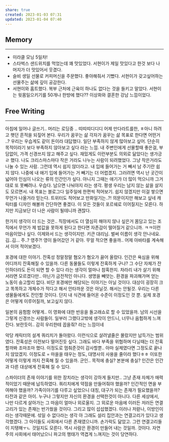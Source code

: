```yaml
---
share: true
created: 2023-01-03 07:31
updated: 2023-01-04 07:40
---
```



## Memory
---
- 미라클 모닝 5일차!
- 스타벅스 샌드위치를 먹었는데 꽤 맛있었다.
  서현이가 제일 맛있다고 한것 보다 나머지가 더 맛있어서 웃겼다.
- 슬비 생일 선물로 커피머신을 주문했다. 좋아해줘서 기뻤다.
  서현이가 갖고싶어하는 선물주는 삶에 깊이 공감한다.
- 서현이와 홈트했다. 복부 근처에 근육이 하나도 없다는 것을 들키고 말았다.
  서현이는 윗몸일으키기를 50개나 한방에 했다?? 이상화와 결혼한 강남 느낌이었다.



## Free Writing
---
아침에 일어나 글쓰기.. 머리는 로딩중 .. 띠띠띠디디디
어제 만다라트를한, ㅎ아니 하려고 햇던 흔적을 되짚어 본다. 우리가 꿈꾸는 삶 각자가 꿈꾸는 삶 목표로 한다면 어떤거 ..? 우리는 우습게도 같이 돈이라 대답했다. 일단 부족하지 않게 많아보고 싶어. 단순히 목적이라기 보다 부족하지 않아보고 싶다 라는 느낌.
내 주변인에게 선물할때 좋은걸, 부담없이, 가격 신경쓰지 않고 해주고 싶다.
재밌게도 이런부분도 의외로 닮았다는 생가긍ㄹ 했다.
나도 크리스마스마다 작은 거라도 나누는 사람이 되려했었다. 그냥 작은거라도
나눌 수 있는 사람. 그런데 역시 쉽지 않더라고. 내 입에 들어가는 거 빼서 남 주기란 쉽지 않다.
나중에 내 애기 입에 들어가는 거 빼기는 더 어렵겠지. 그러려면 역시 난 곳간이 넓어야 인심이 나오는 류의 인간인가 싶다. 아니지 그때는 애기가 더 많이 먹으니까 그거대로 또 못빼려나. 우습다. 남으면 나눠야지 라는 생각. 평생 우리는 남지 않는 삶을 살지도 모르면서. 
내 목표는 블로그다
일주일에 한편씩 적어보기. 쉽지 않겠지만 이걸 쌓으면 무언가 나올거라 믿는다.
트위터도 적어보고
만화일기는..?! 의문이지만 해보고 싶네 캐릭터를 디자인 해볼까
간단하면 좋겠다. 
이 모든 것들이 포르쉐로 이어질지는 모른다. 하지만 지금보단 더 나은 사람이 될테니까 괜찮다.

한가지 생각이 더 드는 것은..
직장에서도 더 열심히 해야지 않나 싶은거
몸담고 있는 조직에서 무언가 제 밥값을 못하게 된다고 한다면 자존감이 떨어질거 같으니까.
ㅋㅋ이런 마음이었나 싶다. 이제와서 드는 생각이지만. 키큰 대리님. 벌써 이름이 생각 안나네요.
김..김... 주..? 영주?! 영이 들어갔던 거 같아.
무얼 적으면 좋을까.. 어제 아바타를 계속해서 이어 적어보겠다.

포경에 대한 이야기. 잔혹성
정말정말 혐오가 혐오가 끓어 올랐다. 인간은 욕심을 위해 어디까지 잔혹해질 수 있을까.
다른 동물들도 이렇게 잔혹하게 구나? 그 수단 자체가 잔인하더라도 돈이 되면 할 수 있다 라는 생각이 얼마나 참혹한지. 차라리 내가 살기 위해서라면 모르겠다만.. 아닌가 금전적인 아니다.
생명을 빼앗는. 환경을 파괴해가며 얻는 노동이 숭고할리 없다.
비단 포경에만 해당되는 이야기는 아닐 것이다. 대상이 굉장히 크고 똑똑하고 개체수가 적다고 해서 안타까운 것은 아닐것. 해서는 안될것. 우리는 다른 생물들에게도 잔인할 것이다. 단지 내 식견에 들어온 수준이 이정도인 것 뿐.
실제 포경은 어떻게 이루어질까, 보고싶지 않다.

일본의 음험함
어떻게.. 이 영화에 대한 반응을 돌고래쇼로 할 수 있었을까. 남의 시선을 그렇게 신경쓰는 사람들이. 일부러 그랬다고밖에 생각이 안드니, 너무나 음험하게 느껴진다.
보란듯이.. 감히 우리한테 꼽을줘? 라는 느낌이네 

악당 캐릭터의 설계
쿼리치가 돌아왔다. 이런식으로 살려낼줄은 몰랐지만 납득가는 범위였다.
잔혹성은 이전보다 떨어진듯 싶다. 그래도 바다 부족을 위협하며 다닐때는 더 잔혹할까봐 조마조마 했다. 이정도로 멈춰준것이 감사할뿐.. 아마 실제였다면 그정도로 끝나지 않았겠지.
이정도로 = 마을을 태우는 정도,
대명사의 사용을 줄이라 했다ㅎㅎ
이또한 어떻게 이렇게 까지 잔혹해 질 수 있을까. 군인.. 목적에 충실? 본분에 충실?
인간은 인간과 다른 대상에게 잔혹해 질 수 있다. 

스파이더의 존재
이야기를 위한 장치라는 생각이 강하게 들지만.. 그냥 존재 자체가 매력적이었기 때문에 납득하였다. 쿼리치에게 약점을 만들어줘야 했을까? 인간적인 면을 부여해야 했을까?
가족이야기를 다루고 싶었으니 대칭, 대구가 되는 존재가 필요했을까?
타잔과 같은 아이. 누구나 그렇지만 자신의 환경을 선택한것이 아니다.
다른 세상에서, 나만 다르게 살아가는 그 마음이 얼마나 외로울지. 그 외로운 마음에 이러든 저러든 연결고리가 있는 존재는 반가웠을 것이다. 
그리고 많이 섭섭했겠다. 이러나 저럳나, 이방인이라는 생각때문에. 섞일 수 없다라는 생각
아 그래도 설리 집안과는 연결고리가 있다고 생각했겠다. 그 아이들도 사회에서 다른 존재였으니까. 손가락도 닮았고. 그런 연결고리들이 지탱해ㅜㄴ 것일지도 모른다.
역시 사람은 환경이 만들어 내는 것일까. 것이다. 자연주의 사회에서 태어났으니 파고의 행태가 역겹게 느껴지는 것이 당연하다. 